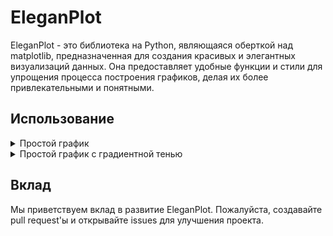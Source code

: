 # EleganPlot

EleganPlot - это библиотека на Python, являющаяся оберткой над matplotlib, предназначенная для создания красивых и элегантных визуализаций данных. Она предоставляет удобные функции и стили для упрощения процесса построения графиков, делая их более привлекательными и понятными.


## Использование
<details>
<summary>Простой график</summary>

### Пример 1: Построение простого графика

```python
import EleganPlot as elegan

# Данные для графика
x = [0, 1, 2, 3, 4]
y = [0, 1, 4, 9, 16]

# Использование функций из пакета
fig, ax = elegan.create_figure_and_axes(theme='frauch', dpi=200)

# Построение графика
ax = elegan.plot_line(x, y, ax=ax, title="Simple graph")
fig.show()
```
![alt text](https://github.com/AlFrauch/EleganPlot/blob/main/pictures/example_1.png)
</details>

<details>
<summary>Простой график с градиентной тенью</summary>

### Пример 2: Построение простого графика c градиентом

```python
import EleganPlot as elegan

# Данные для графика
x = [0, 1, 2, 3, 4]
y = [0, 1, 4, 9, 16]

# Использование функций из пакета
fig, ax = elegan.create_figure_and_axes(theme='frauch', dpi=200)

# Построение графика
ax = elegan.plot_line(x, y, ax=ax, title="Simple graph", gradient=True)
fig.show()
```

![alt text](https://github.com/AlFrauch/EleganPlot/blob/main/pictures/example_2.png)
</details>

## Вклад

Мы приветствуем вклад в развитие EleganPlot. Пожалуйста, создавайте pull request'ы и открывайте issues для улучшения проекта.